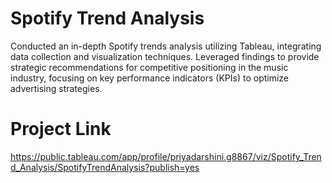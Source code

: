 # Spotify Trend Analysis
Conducted an in-depth Spotify trends analysis utilizing Tableau, integrating data collection and visualization techniques. Leveraged findings to provide strategic recommendations for competitive positioning in the music industry, focusing on key performance indicators (KPIs) to optimize advertising strategies. 

# Project Link
https://public.tableau.com/app/profile/priyadarshini.g8867/viz/Spotify_Trend_Analysis/SpotifyTrendAnalysis?publish=yes
